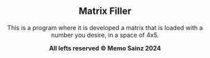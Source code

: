 <div align="center">

## Matrix Filler

This is a program where it is developed a matrix that is loaded with a number you desire, in a space of 4x5.
  
<b> All lefts reserved 	&#169; Memo Sainz 2024 </b>
